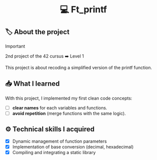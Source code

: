<h1 align="center"> 💻 <strong>Ft_printf</strong> </h1>

## 🏷️ **About the project**
> [!IMPORTANT]
> 2nd project of the 42 cursus ➡️ Level 1

This project is about recoding a simplified version of the printf function.

## 📥 **What I learned**
With this project, I implemented my first clean code concepts:
- [ ] **clear names** for each variables and functions.
- [ ] **avoid repetition** (merge functions with the same logic).

## ⚙️ **Technical skills I acquired**
- [x] Dynamic management of function parameters
- [x] Implementation of base conversion (decimal, hexadecimal)
- [x] Compiling and integrating a static library
